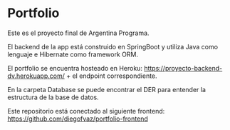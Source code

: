 # Portfolio

Este es el proyecto final de Argentina Programa.

El backend de la app está construido en SpringBoot y utiliza Java como lenguaje e Hibernate como framework ORM.

El portfolio se encuentra hosteado en Heroku: https://proyecto-backend-dv.herokuapp.com/ + el endpoint correspondiente.

En la carpeta Database se puede encontrar el DER para entender la estructura de la base de datos.

Este repositorio está conectado al siguiente frontend: https://github.com/diegofvaz/portfolio-frontend
